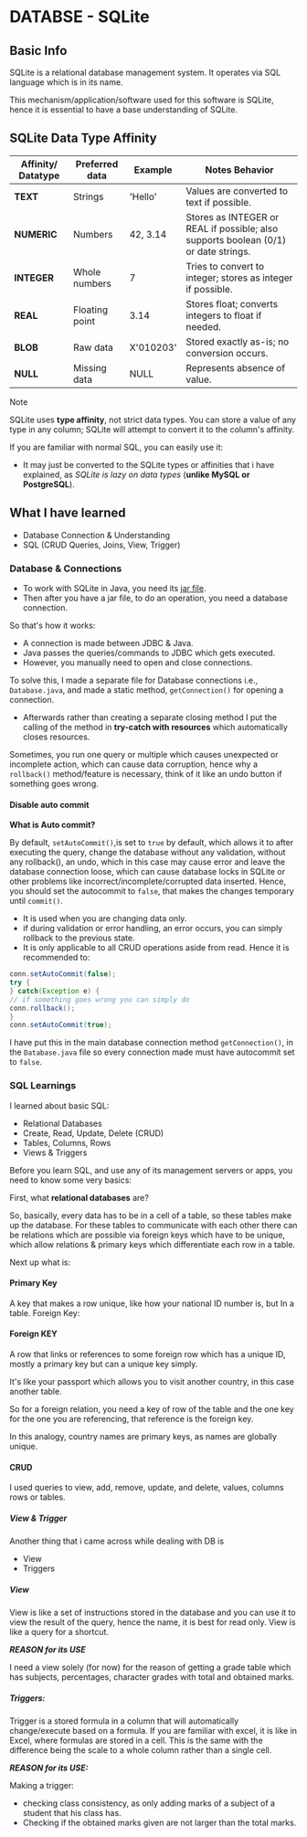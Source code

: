 # DATABSE - SQLite

## Basic Info

SQLite is a relational database management system. It operates via SQL language which is in its name.

This mechanism/application/software used for this software is SQLite, hence it is essential to have a base understanding of SQLite.

## SQLite Data Type Affinity

| Affinity/ Datatype | Preferred data | Example | Notes Behavior                                                         |
| --------------- | ----------------- | ------------- | ----------------------------------------------------------------------------------- |
| **TEXT**        | Strings           | 'Hello'       | Values are converted to text if possible.                                           |
| **NUMERIC**     | Numbers           | 42, 3.14      | Stores as INTEGER or REAL if possible; also supports boolean (0/1) or date strings. |
| **INTEGER**     | Whole numbers     | 7             | Tries to convert to integer; stores as integer if possible.                         |
| **REAL**        | Floating point    | 3.14          | Stores float; converts integers to float if needed.                       |
| **BLOB**        | Raw data          | X'010203'     | Stored exactly as-is; no conversion occurs.                                         |
| **NULL**        | Missing data      | NULL          | Represents absence of value.                                                        |

> [!NOTE]
> SQLite uses **type affinity**, not strict data types. You can store a value of any type in any column; SQLite will attempt to convert it to the column's affinity.

If you are familiar with normal SQL, you can easily use it:

- It may just be converted to the SQLite types or affinities that i have explained, as _SQLite is lazy on data types_ (**unlike MySQL or PostgreSQL**).

## What I have learned

- Database Connection & Understanding
- SQL (CRUD Queries, Joins, View, Trigger)

### Database & Connections

- To work with SQLite in Java, you need its [jar file](/lib/sqlite-jdbc-3.50.3.0.jar).
- Then after you have a jar file, to do an operation, you need a database connection.

So that's how it works:

- A connection is made between JDBC & Java.
- Java passes the queries/commands to JDBC which gets executed.
- However, you manually need to open and close connections.

To solve this, I made a separate file for Database connections i.e., `Database.java`, and made a static method, `getConnection()` for opening a connection.

- Afterwards rather than creating a separate closing method I put the calling of the method in **try-catch with resources** which automatically closes resources.

Sometimes, you run one query or multiple which causes unexpected or incomplete action, which can cause data corruption, hence why a `rollback()` method/feature is necessary, think of it like an undo button if something goes wrong.

#### Disable auto commit

**What is Auto commit?**

By default, `setAutoCommit()`,is set to `true` by default, which allows it to after executing the query, change the database without any validation, without any rollback(), an undo, which in this case may cause error and leave the database connection loose, which can cause database locks in SQLite or other problems like incorrect/incomplete/corrupted data inserted.
Hence, you should set the autocommit to `false`, that makes the changes temporary until `commit()`.

- It is used when you are changing data only.
- if during validation or error handling, an error occurs, you can simply rollback to the previous state.
- It is only applicable to all CRUD operations aside from read.
Hence it is recommended to:

```java
conn.setAutoCommit(false);
try {
} catch(Exception e) {
// if something goes wrong you can simply do
conn.rollback();
}
conn.setAutoCommit(true);
```

I have put this in the main database connection method `getConnection()`, in the `Database.java` file so every connection made must have autocommit set to `false`.

### SQL Learnings

I learned about basic SQL:

- Relational Databases
- Create, Read, Update, Delete (CRUD)
- Tables, Columns, Rows
- Views & Triggers

Before you learn SQL, and use any of its management servers or apps, you need to know some very basics:

First, what **relational databases** are?

So, basically, every data has to be in a cell of a table, so these tables make up the database. For these tables to communicate with each other there can be relations which are possible via foreign keys which have to be unique, which allow relations & primary keys which differentiate each row in a table.

Next up what is:

#### Primary Key

A key that makes a row unique, like how your national ID number is, but In a table.
Foreign Key:

#### Foreign KEY

A row that links or references to some foreign row which has a unique ID, mostly a primary key but can a unique key simply.

It's like your passport which allows you to visit another country, in this case another table.

So for a foreign relation, you need a key of row of the table and the one key for the one you are referencing, that reference is the foreign key.

In this analogy, country names are primary keys, as names are globally unique.

#### CRUD

I used queries to view, add, remove, update, and delete, values, columns rows or tables.

##### **View & Trigger**

Another thing that i came across while dealing with DB is

- View
- Triggers

##### **View**

View is like a set of instructions stored in the database and you can use it to view the result of the query, hence the name, it is best for read only. View is like a query for a shortcut.

_**REASON for its USE**_

I need a view solely (for now) for the reason of getting a grade table which has subjects, percentages, character grades with total and obtained marks.

##### **Triggers:**

Trigger is a stored formula in a column that will automatically change/execute based on a formula.
If you are familiar with excel, it is like in Excel, where formulas are stored in a cell. This is the same with the difference being the scale to a whole column rather than a single cell.

_**REASON for its USE:**_

Making a trigger:

- checking class consistency, as only adding marks of a subject of a student that his class has.
- Checking if the obtained marks given are not larger than the total marks.
